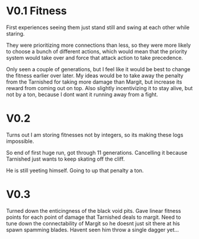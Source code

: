# V0.1 Fitness

First experiences seeing them just stand still and swing at each other while staring.

They were prioritizing more connections than less, so they were more likely to choose a bunch of different actions, which would mean that the priority system would take over and force that attack action to take precedence.

Only seen a couple of generations, but I feel like it would be best to change the fitness earlier over later.
My ideas would be to take away the penalty from the Tarnished for taking more damage than Margit, but increase its reward from coming out on top. Also slightly incentivizing it to stay alive, but not by a ton, because I dont want it running away from a fight.

# V0.2

Turns out I am storing fitnesses not by integers, so its making these logs impossible.

So end of first huge run, got through 11 generations. Cancelling it because Tarnished just wants to keep skating off the cliff.

He is still yeeting himself. Going to up that penalty a ton.

# V0.3

Turned down the enticingness of the black void pits. Gave linear fitness points for each point of damage that
Tarnished deals to margit. Need to tune down the connectability of Margit so he doesnt just
sit there at his spawn spamming blades. Havent seen him throw a single dagger yet...